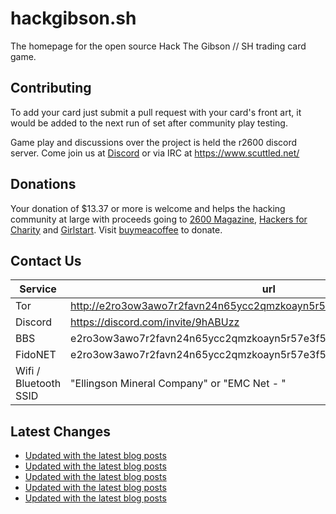 # hackgibson.sh
The homepage for the open source Hack The Gibson // SH trading card game.


## Contributing

To add your card just submit a pull request with your card's front art, it would be added to the next run of set after community play testing.

Game play and discussions over the project is held the r2600 discord server. Come join us at [Discord](https://discord.com/invite/9hABUzz) or via IRC at https://www.scuttled.net/


## Donations

Your donation of $13.37 or more is welcome and helps the hacking community at large with proceeds going to [2600 Magazine](https://2600.com/), [Hackers for Charity](https://hackersforcharity.org) and [Girlstart](https://girlstart.org).  Visit [buymeacoffee](https://www.buymeacoffee.com/hackgibson.sh) to donate.


## Contact Us

Service | url
-|-
Tor | http://e2ro3ow3awo7r2favn24n65ycc2qmzkoayn5r57e3f56nvjwdcgg32ad.onion
Discord | https://discord.com/invite/9hABUzz
BBS | e2ro3ow3awo7r2favn24n65ycc2qmzkoayn5r57e3f56nvjwdcgg32ad.onion:23
FidoNET | e2ro3ow3awo7r2favn24n65ycc2qmzkoayn5r57e3f56nvjwdcgg32ad.onion:24554
Wifi / Bluetooth SSID | "Ellingson Mineral Company" or "EMC Net - <fidonet address>"

## Latest Changes
<!-- BLOG-POST-LIST:START -->
- [Updated with the latest blog posts](https://github.com/DFW2600/hackgibson.sh/commit/b7b2c8c0fca621b2b01bcb7f97d61c3369cd2d02)
- [Updated with the latest blog posts](https://github.com/DFW2600/hackgibson.sh/commit/b8039a9bf616444532b35073a6d01a398fd3b454)
- [Updated with the latest blog posts](https://github.com/DFW2600/hackgibson.sh/commit/d0355187ca920a20ffd475ee6bc6fcc8e4c3019f)
- [Updated with the latest blog posts](https://github.com/DFW2600/hackgibson.sh/commit/d96948c4301a47ce7e345a5ee47ffe79ee0d0488)
- [Updated with the latest blog posts](https://github.com/DFW2600/hackgibson.sh/commit/d41c199b702b84c2edf3ebf0ef2e0795bf5373fd)
<!-- BLOG-POST-LIST:END -->
